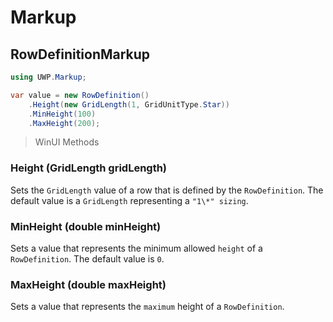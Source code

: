# Markup
## RowDefinitionMarkup

```csharp
using UWP.Markup;

var value = new RowDefinition()
    .Height(new GridLength(1, GridUnitType.Star))
    .MinHeight(100)
    .MaxHeight(200);
```

> WinUI Methods
### Height (GridLength gridLength)
Sets the `GridLength` value of a row that is defined by the `RowDefinition`. The default value is a `GridLength` representing a `"1\*" sizing`.

### MinHeight (double minHeight)
Sets a value that represents the minimum allowed `height` of a `RowDefinition`. The default value is `0`.

### MaxHeight (double maxHeight)
Sets a value that represents the `maximum` height of a `RowDefinition`.